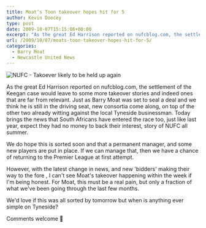 ```yaml
---
title: Moat’s Toon takeover hopes hit for 5
author: Kevin Doocey
type: post
date: 2009-10-07T15:15:08+00:00
excerpt: "As the great Ed Harrison reported on nufcblog.com, the settlement of the Keegan case would "
url: /2009/10/07/moats-toon-takeover-hopes-hit-for-5/
categories:
  - Barry Moat
  - Newcastle United News
---
```


![NUFC - Takoever likely to be held up again](https://static.guim.co.uk/sys-images/Football/Pix/pictures/2008/08/04/StJAmesPArk3.jpg)

As the great Ed Harrison reported on nufcblog.com, the settlement of the Keegan case would leave to some more takeover stories and indeed ones that are far from relevant. Just as Barry Moat was set to seal a deal and we think he is still in the driving seat, new consortia come along, on top of the other two already witting against the local Tyneside businessman. Today brings the news that South Africans have entered the race too, just like last year, expect they had no money to back their interest, story of NUFC all summer.

We do hope this is sorted soon and that a permanent manager, and some new players are put in place. If we can manage that, then we have a chance of returning to the Premier League at first attempt.

However, with the latest change in news, and new 'bidders' making their way to the fore , I can't see Moat's takeover happening within the week if I'm being honest. For Moat, this must be a real pain, but only a fraction of what we've been going through the last few months.

We'd love if this was all sorted by tomorrow but when is anything ever simple on Tyneside?

Comments welcome 🙂
